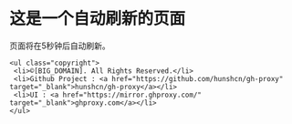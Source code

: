 <html>
  <head>
    <title>自动刷新页面</title>
    <script type="text/javascript">
      // 设置刷新时间间隔（以毫秒为单位）
      var refreshInterval = 50000000; // 每5秒刷新一次页面
      function refreshPage() {
        window.location.reload(); // 刷新页面
      }
      // 在指定的时间间隔内重复调用refreshPage函数
      setInterval(refreshPage, refreshInterval);
    </script>
  </head>
  <body>
    <h1>这是一个自动刷新的页面</h1>
    <p>页面将在5秒钟后自动刷新。</p>
  </body>
</html>


<html>
 <head> 
  
  
    <ul class="copyright"> 
     <li>©[BIG_DOMAIN]. All Rights Reserved.</li> 
     <li>Github Project : <a href="https://github.com/hunshcn/gh-proxy" target="_blank">hunshcn/gh-proxy</a></li> 
     <li>UI : <a href="https://mirror.ghproxy.com/" target="_blank">ghproxy.com</a></li> 
    </ul> 
   <center>
  <script id="LA-DATA-WIDGET" crossorigin="anonymous" charset="UTF-8" src="https://v6-widget.51.la/v6/KLPEMIxYMeMTDBgN/quote.js?theme=#969696,#333333,#999999,#333333,#FFFFFF,#969696,12&f=12&display=0,0,1,0,0,0,0,1"></script>
  </center>
   </footer> 
  </div> 
  <!-- Scripts --> 
  <script src="https://static.yzcdn.net/gh-proxy-ui/js/jquery.min.js"></script> 
  <script src="https://static.yzcdn.net/gh-proxy-ui/js/jquery.dropotron.min.js"></script> 
  <script src="https://static.yzcdn.net/gh-proxy-ui/js/jquery.scrollex.min.js"></script> 
  <script src="https://static.yzcdn.net/gh-proxy-ui/js/browser.min.js"></script> 
  <script src="https://static.yzcdn.net/gh-proxy-ui/js/breakpoints.min.js"></script> 
  <script src="https://static.yzcdn.net/gh-proxy-ui/js/util.js"></script> 
  <script src="https://static.yzcdn.net/gh-proxy-ui/js/main.js"></script>
  <script>
   
    document.addEventListener('DOMContentLoaded', (event) => {
        const Domain = window.location.hostname;
        const CapitalizedDomain = Domain.charAt(0).toUpperCase() + Domain.slice(1);
              https_domain = 'https://' + Domain;
        document.querySelectorAll('*').forEach(element => {
            if (element.innerHTML.includes('[DOMAIN]')) {
                element.innerHTML = element.innerHTML.replace(/\[DOMAIN\]/g, https_domain);
            }
            if (element.innerHTML.includes('[NO_HTTPS_DOMAIN]')) {
                element.innerHTML = element.innerHTML.replace(/\[NO_HTTPS_DOMAIN\]/g, Domain);
            }
            if (element.innerHTML.includes('[BIG_DOMAIN]')) {
                element.innerHTML = element.innerHTML.replace(/\[BIG_DOMAIN\]/g, CapitalizedDomain);
            }
        });
     // 显示网页内容
        document.body.style.display = 'block';
    });
</script>
 </body>
</html>
